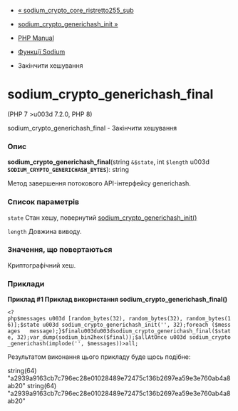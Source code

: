 - [«
sodium_crypto_core_ristretto255_sub](function.sodium-crypto-core-ristretto255-sub.md)
- [sodium_crypto_generichash_init
»](function.sodium-crypto-generichash-init.md)

- [PHP Manual](index.md)
- [Функції Sodium](ref.sodium.md)
- Закінчити хешування

# sodium_crypto_generichash_final

(PHP 7 \>u003d 7.2.0, PHP 8)

sodium_crypto_generichash_final - Закінчити хешування

### Опис

**sodium_crypto_generichash_final**(string `&$state`, int `$length` u003d
**`SODIUM_CRYPTO_GENERICHASH_BYTES`**): string

Метод завершення потокового API-інтерфейсу generichash.

### Список параметрів

`state`
Стан хешу, повернутий
[sodium_crypto_generichash_init()](function.sodium-crypto-generichash-init.md)

`length`
Довжина виводу.

### Значення, що повертаються

Криптографічний хеш.

### Приклади

**Приклад #1 Приклад використання **sodium_crypto_generichash_final()****

`<?php$messages u003d [random_bytes(32), random_bytes(32), random_bytes(16)];$state u003d sodium_crypto_generichash_init('', 32);foreach ($messages   message);}$finalu003du003dsodium_crypto_generichash_final($state, 32);var_dump(sodium_bin2hex($final));$allAtOnce u003d sodium_crypto_generichash(implode('', $messages))>all; `

Результатом виконання цього прикладу буде щось подібне:

string(64) "a2939a9163cb7c796ec28e01028489e72475c136b2697ea59e3e760ab4a8ab20"
string(64) "a2939a9163cb7c796ec28e01028489e72475c136b2697ea59e3e760ab4a8ab20"
